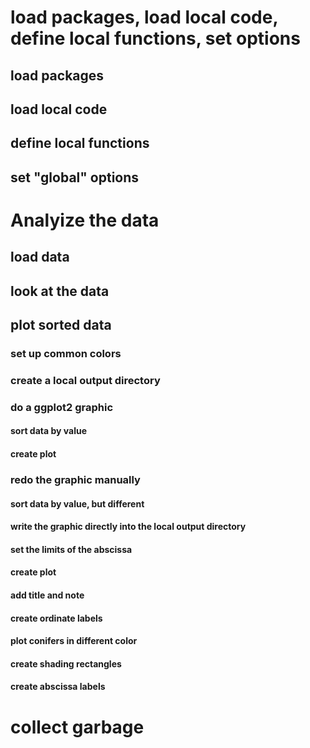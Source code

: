 
#  load packages, load local code, define local functions, set options
##  load packages
##  load local code
##  define local functions
##  set "global" options
#  Analyize the data
##  load data
##  look at the data 
##  plot sorted data
###  set up common colors
###  create a local output directory
###  do a ggplot2 graphic
####  sort data by value
####  create plot
###  redo the graphic manually
####  sort data by value, but different
####  write the graphic directly into the local output directory
####  set the limits of the abscissa
####  create plot
####  add title and note
####  create ordinate labels
####  plot conifers in different color
####  create shading rectangles
####  create abscissa labels
#  collect garbage  
